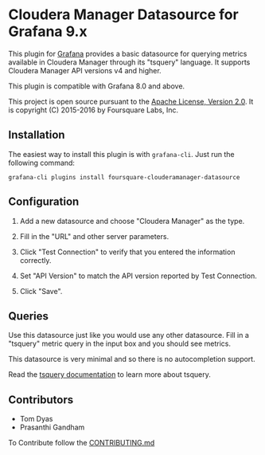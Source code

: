 <!-- This README file is going to be the one displayed on the Grafana.com website for your plugin -->

Cloudera Manager Datasource for Grafana 9.x
===========================================

This plugin for [Grafana](http://grafana.org) provides a basic datasource for querying metrics
available in Cloudera Manager through its "tsquery" language. It supports Cloudera Manager API
versions v4 and higher.

This plugin is compatible with Grafana 8.0 and above.

This project is open source pursuant to the [Apache License, Version 2.0](https://www.apache.org/licenses/LICENSE-2.0).
It is copyright (C) 2015-2016 by Foursquare Labs, Inc.


Installation
------------

The easiest way to install this plugin is with `grafana-cli`. Just run the following command:

```
grafana-cli plugins install foursquare-clouderamanager-datasource
```

Configuration
-------------

1. Add a new datasource and choose "Cloudera Manager" as the type.

2. Fill in the "URL" and other server parameters.

3. Click "Test Connection" to verify that you entered the information correctly.

4. Set "API Version" to match the API version reported by Test Connection.

5. Click "Save".

Queries
-------

Use this datasource just like you would use any other datasource. Fill in a "tsquery"
metric query in the input box and you should see metrics.

This datasource is very minimal and so there is no autocompletion support.

Read the [tsquery documentation](https://www.cloudera.com/documentation/enterprise/latest/topics/cm_dg_tsquery.html)
to learn more about tsquery.


Contributors
------------

- Tom Dyas
- Prasanthi Gandham

To Contribute follow the [CONTRIBUTING.md](/CONTRIBUTING.md)
